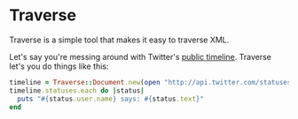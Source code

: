 # Traverse

Traverse is a simple tool that makes it easy to traverse XML.

Let's say you're messing around with Twitter's
[public timeline](http://api.twitter.com/statuses/public_timeline.xml).
Traverse let's you do things like this:
 
```ruby
timeline = Traverse::Document.new(open "http://api.twitter.com/statuses/public_timeline.xml")
timeline.statuses.each do |status|
  puts "#{status.user.name} says: #{status.text}"
end
```

